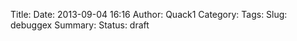 Title: 
Date: 2013-09-04 16:16
Author: Quack1
Category: 
Tags: 
Slug: debuggex
Summary: 
Status: draft
